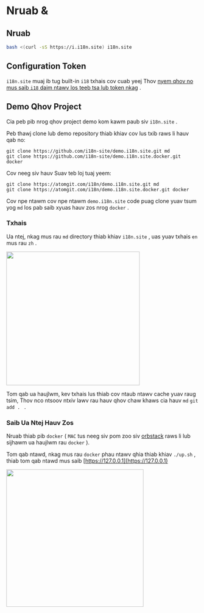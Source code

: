 # Nruab &

## Nruab

```sh
bash <(curl -sS https://i.i18n.site) i18n.site
```

## Configuration Token

`i18n.site` muaj ib tug built-in `i18` txhais cov cuab yeej Thov [nyem qhov no mus saib `i18` daim ntawv los teeb tsa lub token nkag](/i18/use) .

## Demo Qhov Project

Cia peb pib nrog qhov project demo kom kawm paub siv `i18n.site` .

Peb thawj clone lub demo repository thiab khiav cov lus txib raws li hauv qab no:

```
git clone https://github.com/i18n-site/demo.i18n.site.git md
git clone https://github.com/i18n-site/demo.i18n.site.docker.git docker
```

Cov neeg siv hauv Suav teb loj tuaj yeem:

```
git clone https://atomgit.com/i18n/demo.i18n.site.git md
git clone https://atomgit.com/i18n/demo.i18n.site.docker.git docker
```

Cov npe ntawm cov npe ntawm `demo.i18n.site` code puag clone yuav tsum yog `md` los pab saib xyuas hauv zos nrog `docker` .

### Txhais

Ua ntej, nkag mus rau `md` directory thiab khiav `i18n.site` , uas yuav txhais `en` mus rau `zh` .

<img src="https://p.3ti.site/1721114619.avif" style="width:350px">

Tom qab ua haujlwm, kev txhais lus thiab cov ntaub ntawv cache yuav raug tsim, Thov nco ntsoov ntxiv lawv rau hauv qhov chaw khaws cia hauv `md` `git add . ` .

### Saib Ua Ntej Hauv Zos

Nruab thiab pib `docker` ( `MAC` tus neeg siv pom zoo siv [orbstack](https://orbstack.dev) raws li lub sijhawm ua haujlwm rau `docker` ).

Tom qab ntawd, nkag mus rau `docker` phau ntawv qhia thiab khiav `./up.sh` , thiab tom qab ntawd mus saib [https://127.0.0.1](https://127.0.0.1)

<img src="//p.3ti.site/1721104238.avif" style="width:360px">